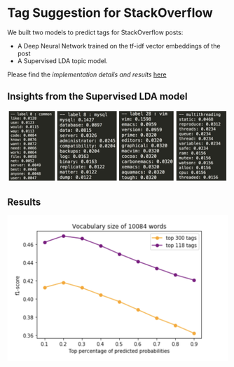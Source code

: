 # Tag Suggestion for StackOverflow
We built two models to predict tags for StackOverflow posts:
- A Deep Neural Network trained on the tf-idf vector embeddings of the post
- A Supervised LDA topic model.

Please find the _implementation details and results_ [here](README.pdf)

## Insights from the Supervised LDA model
![Supervised LDA insights](img/supervised-lda.png)

## Results
![Results](img/results.png)

